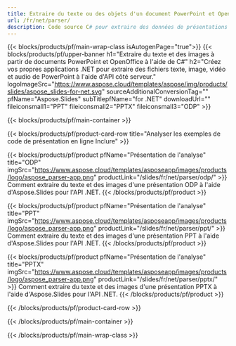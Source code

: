 ```yaml
---
title: Extraire du texte ou des objets d'un document PowerPoint et OpenOffice à l'aide de .NET
url: /fr/net/parser/
description: Code source C# pour extraire des données de présentations PowerPoint et OpenOffice.
---
```


{{< blocks/products/pf/main-wrap-class isAutogenPage="true">}}
{{< blocks/products/pf/upper-banner h1="Extraire du texte et des images à partir de documents PowerPoint et OpenOffice à l'aide de C#" h2="Créez vos propres applications .NET pour extraire des fichiers texte, image, vidéo et audio de PowerPoint à l'aide d'API côté serveur." logoImageSrc="https://www.aspose.cloud/templates/aspose/img/products/slides/aspose_slides-for-net.svg" sourceAdditionalConversionTag="" pfName="Aspose.Slides" subTitlepfName="for .NET" downloadUrl="" fileiconsmall1="PPT" fileiconsmall2="PPTX" fileiconsmall3="ODP" >}}

{{< blocks/products/pf/main-container >}}

{{< blocks/products/pf/product-card-row title="Analyser les exemples de code de présentation en ligne Inclure" >}}

{{< blocks/products/pf/product pfName="Présentation de l'analyse" title="ODP" imgSrc="https://www.aspose.cloud/templates/asposeapp/images/products/logo/aspose_parser-app.png" productLink="/slides/fr/net/parser/odp/" >}}
Comment extraire du texte et des images d'une présentation ODP à l'aide d'Aspose.Slides pour l'API .NET.
{{< /blocks/products/pf/product >}}

{{< blocks/products/pf/product pfName="Présentation de l'analyse" title="PPT" imgSrc="https://www.aspose.cloud/templates/asposeapp/images/products/logo/aspose_parser-app.png" productLink="/slides/fr/net/parser/ppt/" >}}
Comment extraire du texte et des images d'une présentation PPT à l'aide d'Aspose.Slides pour l'API .NET.
{{< /blocks/products/pf/product >}}

{{< blocks/products/pf/product pfName="Présentation de l'analyse" title="PPTX" imgSrc="https://www.aspose.cloud/templates/asposeapp/images/products/logo/aspose_parser-app.png" productLink="/slides/fr/net/parser/pptx/" >}}
Comment extraire du texte et des images d'une présentation PPTX à l'aide d'Aspose.Slides pour l'API .NET.
{{< /blocks/products/pf/product >}}



{{< /blocks/products/pf/product-card-row >}}

{{< /blocks/products/pf/main-container >}}
    
{{< /blocks/products/pf/main-wrap-class >}}